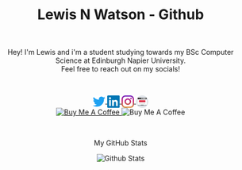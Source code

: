 <h1 align="center">Lewis N Watson - Github</h1>

<br><p align="center">Hey! I'm Lewis and i'm a student studying towards my BSc Computer Science at Edinburgh Napier University. <br>
Feel free to reach out on my socials! </p><br>

<!-- SOCIALS -->
<p align="center">
<a align="center" href="https://twitter.com/lewisnwatson">
  <img align="center" alt="Lewis N Watson | Twitter" width="25px" src="https://raw.githubusercontent.com/lewiswatson55/lewiswatson55/master/assets/twitter.svg" />
<a align="center" href="https://www.linkedin.com/in/lewisnwatson/">
  <img align="center" alt="Lewis N Watson | Linkedin" width="25px" src="https://raw.githubusercontent.com/lewiswatson55/lewiswatson55/master/assets/linkedin.svg" />
</a>
  <a align="center" href="https://www.linkedin.com/in/lewisnwatson/">
  <img align="center" alt="Lewis N Watson | Instagram" width="25px" src="https://raw.githubusercontent.com/lewiswatson55/lewiswatson55/master/assets/instagram.svg" />
</a>
  <a align="center" href="https://lnwatson.co.uk">
  <img align="center" alt="Lewis N Watson | Website" width="25px" src="https://raw.githubusercontent.com/lewiswatson55/lewiswatson55/master/assets/web.svg" />
</a>
<br>
<a href="https://www.buymeacoffee.com/lewisnwatson" target="_blank">
  <img src="https://cdn.buymeacoffee.com/buttons/v2/default-black.png" alt="Buy Me A Coffee" width="75" >
</a>
<img src="https://visitor-badge.glitch.me/badge?page_id=lewisnwatson.readme" alt="Buy Me A Coffee" width="75" >
</p>

<br>

<p align="center"> My GitHub Stats </p>

<p align="center"> <img src="https://github-readme-stats.vercel.app/api?username=lewiswatson55&show_icons=true&theme=gotham" alt="Github Stats" />

